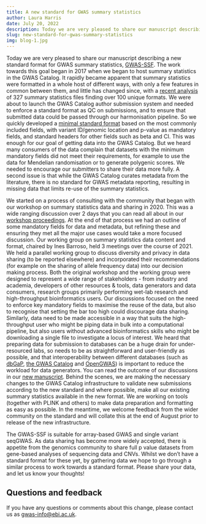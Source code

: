 ```yaml
---
title: A new standard for GWAS summary statistics
author: Laura Harris
date: July 20, 2022
description: Today we are very pleased to share our manuscript describing a new standard format for GWAS summary statistics, GWAS-SSF. The work towards this goal began in 2017 when we began to host summary statistics in the GWAS Catalog. It rapidly became apparent that summary statistics were formatted in a whole host of different ways, with only a few features in common between them, and little has changed since, with a recent analysis of 327 summary statistics
slug: new-standard-for-gwas-summary-statistics
img: blog-1.jpg
---
```


Today we are very pleased to share our manuscript describing a new standard format for GWAS summary statistics, [GWAS-SSF](https://biohackrxiv.org/7zxht). The work towards this goal began in 2017 when we began to host summary statistics in the GWAS Catalog. It rapidly became apparent that summary statistics were formatted in a whole host of different ways, with only a few features in common between them, and little has changed since, with a [recent analysis](https://academic.oup.com/bioinformatics/article/37/23/4593/6380562) of 327 summary statistics files finding over 100 unique formats. We were about to launch the GWAS Catalog author submission system and needed to enforce a standard format as QC on submissions, and to ensure that submitted data could be passed through our harmonisation pipeline. So we quickly developed a [minimal standard format](https://pubmed.ncbi.nlm.nih.gov/30445434/) based on the most commonly included fields, with variant ID/genomic location and p-value as mandatory fields, and standard headers for other fields such as beta and CI. This was enough for our goal of getting data into the GWAS Catalog. But we heard many consumers of the data complain that datasets with the minimum mandatory fields did not meet their requirements, for example to use the data for Mendelian randomisation or to generate polygenic scores. We needed to encourage our submitters to share their data more fully. A second issue is that while the GWAS Catalog curates metadata from the literature, there is no standard for GWAS metadata reporting, resulting in missing data that limits re-use of the summary statistics.

We started on a process of consulting with the community that began with our workshop on summary statistics data and sharing in 2020. This was a wide ranging discussion over 2 days that you can read all about in our [workshop proceedings](https://www.sciencedirect.com/science/article/pii/S2666979X21000045). At the end of that process we had an outline of some mandatory fields for data and metadata, but refining these and ensuring they met all the major use cases would take a more focused discussion. Our working group on summary statistics data content and format, chaired by Ines Barroso, held 3 meetings over the course of 2021. We held a parallel working group to discuss diversity and privacy in data sharing (to be reported elsewhere) and incorporated their recommendations (for example on the sharing of allele frequency data) into our decision making process. Both the original workshop and the working group were designed to represent a wide range of stakeholders - from industry and academia, developers of other resources & tools, data generators and data consumers, research groups primarily performing wet-lab research and high-throughput bioinformatics users. Our discussions focused on the need to enforce key mandatory fields to maximise the reuse of the data, but also to recognise that setting the bar too high could discourage data sharing. Similarly, data need to be made accessible in a way that suits the high-throughput user who might be piping data in bulk into a computational pipeline, but also users without advanced bioinformatics skills who might be downloading a single file to investigate a locus of interest. We heard that preparing data for submission to databases can be a huge drain for under-resourced labs, so needs to be as straightforward and user-friendly as possible, and that interoperability between different databases (such as [dbGaP](https://www.ncbi.nlm.nih.gov/gap/), [the GWAS Catalog](http://www.ebi.ac.uk/gwas) and [OpenGWAS](https://gwas.mrcieu.ac.uk/)) is important to reduce the workload for data generators. You can read the outcome of our discussions in our [new manuscript](https://biohackrxiv.org/7zxht). Behind the scenes, we are making the necessary changes to the GWAS Catalog infrastructure to validate new submissions according to the new standard and where possible, make all our existing summary statistics available in the new format. We are working on tools (together with PLINK and others) to make data preparation and formatting as easy as possible. In the meantime, we welcome feedback from the wider community on the standard and will collate this at the end of August prior to release of the new infrastructure.

The GWAS-SSF is suitable for array-based GWAS and single variant seqGWAS. As data sharing has become more widely accepted, there is appetite from the genomics community to share full p value datasets from gene-based analyses of sequencing data and CNVs. Whilst we don’t have a standard format for these yet, by gathering data we hope to go through a similar process to work towards a standard format. Please share your data, and let us know your thoughts!


## Questions and feedback

If you have any questions or comments about this change, please contact us as gwas-info@ebi.ac.uk.
